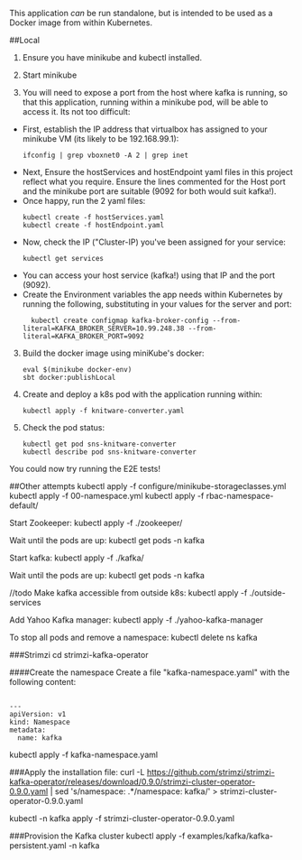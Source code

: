 This application *can* be run standalone, but is intended to be used as a Docker image from within Kubernetes.

##Local

1) Ensure you have minikube and kubectl installed.
2) Start minikube

3) You will need to expose a port from the host where kafka is running, so that
this application, running within a minikube pod, will be able to access it.
Its not too difficult:
  - First, establish the IP address that virtualbox has assigned to 
your minikube VM (its likely to be 192.168.99.1):
    ```
    ifconfig | grep vboxnet0 -A 2 | grep inet
    ```
  - Next, Ensure the hostServices and hostEndpoint yaml files in this project
  reflect what you require. Ensure the lines commented for the Host port
  and the minikube port are suitable (9092 for both would suit kafka!).
  - Once happy, run the 2 yaml files:
      ```
      kubectl create -f hostServices.yaml
      kubectl create -f hostEndpoint.yaml
      ```
  - Now, check the IP ("Cluster-IP) you've been assigned for your service:
      ```
      kubectl get services
      ```
  - You can access your host service (kafka!) using that IP and the port (9092).
  - Create the Environment variables the app needs within Kubernetes by running the following, 
    substituting in your values for the server and port:
      ```
        kubectl create configmap kafka-broker-config --from-literal=KAFKA_BROKER_SERVER=10.99.248.38 --from-literal=KAFKA_BROKER_PORT=9092
      ```  
3) Build the docker image using miniKube's docker:
    ```
    eval $(minikube docker-env)
    sbt docker:publishLocal
    ```
4) Create and deploy a k8s pod with the application running within:
    ```
    kubectl apply -f knitware-converter.yaml
    ```
5) Check the pod status:
    ```
    kubectl get pod sns-knitware-converter
    kubectl describe pod sns-knitware-converter
    ```

You could now try running the E2E tests!



##Other attempts
kubectl apply -f configure/minikube-storageclasses.yml 
kubectl apply -f 00-namespace.yml
kubectl apply -f rbac-namespace-default/ 

Start Zookeeper:
kubectl apply -f ./zookeeper/

Wait until the pods are up:
kubectl get pods -n kafka

Start kafka:
kubectl apply -f ./kafka/

Wait until the pods are up:
kubectl get pods -n kafka

//todo
Make kafka accessible from outside k8s:
kubectl apply -f ./outside-services

Add Yahoo Kafka manager:
kubectl apply -f ./yahoo-kafka-manager


To stop all pods and remove a namespace:
kubectl delete ns kafka


###Strimzi
cd strimzi-kafka-operator

####Create the namespace
Create a file "kafka-namespace.yaml" with the following content:

```

---
apiVersion: v1
kind: Namespace
metadata:
  name: kafka
```
kubectl apply -f kafka-namespace.yaml 

###Apply the installation file:
curl -L https://github.com/strimzi/strimzi-kafka-operator/releases/download/0.9.0/strimzi-cluster-operator-0.9.0.yaml   | sed 's/namespace: .*/namespace: kafka/' > strimzi-cluster-operator-0.9.0.yaml

kubectl -n kafka apply -f strimzi-cluster-operator-0.9.0.yaml 

###Provision the Kafka cluster
kubectl apply -f examples/kafka/kafka-persistent.yaml -n kafka

